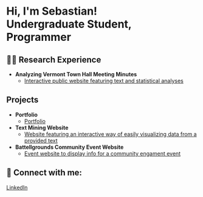 <h1>Hi, I'm Sebastian! <br/><a>Undergraduate Student</a>, <a>Programmer</a>

<h2>👨‍💻 Research Experience</h2>

- <b>Analyzing Vermont Town Hall Meeting Minutes </b>
  - [Interactive public website featuring text and statistical analyses](https://sebastiancruz.shinyapps.io/Vermont_Minutes/)
</b>
<h2>Projects</h2>

- <b>Portfolio</b>
  - [Portfolio](https://sebas0078.github.io/sebastiancruz.github.io/index.html)</b>
- <b>Text Mining Website</b>
  - [Website featuring an interactive way of easily visualizing data from a provided text](https://sebastiancruz.shinyapps.io/TextAnalyserApp/)</b>
- <b>Battellgrounds Community Event Website</b>
  - [Event website  to display info for a community engament event](https://sebas0078.github.io/Battellgrounds)</b>
</i>



<h2> 🤳 Connect with me:</h2>

[LinkedIn](https://www.linkedin.com/in/sebastian-cruz-549b82285?lipi=urn%3Ali%3Apage%3Ad_flagship3_profile_view_base_contact_details%3B1dteF3mKQ9WOMPy8%2FNn%2BxA%3D%3D)

